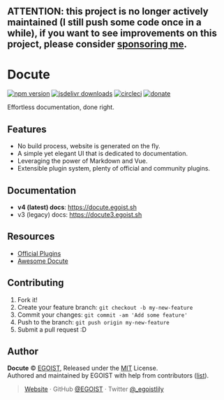 ## ATTENTION: this project is no longer actively maintained (I still push some code once in a while), if you want to see improvements on this project, please consider [sponsoring me](https://github.com/sponsors/egoist).


# Docute

[![npm version](https://badgen.net/npm/v/docute)](https://npm.im/docute) [![jsdelivr downloads](https://data.jsdelivr.com/v1/package/npm/docute/badge?style=rounded)](https://www.jsdelivr.com/package/npm/docute) [![circleci](https://badgen.net/circleci/github/egoist/docute/master)](https://circleci.com/gh/egoist/docute/tree/master)  [![donate](https://badgen.net/badge/support%20me/donate/ff69b4)](https://patreon.com/egoist)

Effortless documentation, done right.

## Features

- No build process, website is generated on the fly.
- A simple yet elegant UI that is dedicated to documentation.
- Leveraging the power of Markdown and Vue.
- Extensible plugin system, plenty of official and community plugins.

## Documentation

- **v4 (latest) docs**: https://docute.egoist.sh
- v3 (legacy) docs: https://docute3.egoist.sh

## Resources

- [Official Plugins](https://github.com/egoist/docute-plugins)
- [Awesome Docute](https://github.com/egoist/awesome-docute)

## Contributing

1. Fork it!
2. Create your feature branch: `git checkout -b my-new-feature`
3. Commit your changes: `git commit -am 'Add some feature'`
4. Push to the branch: `git push origin my-new-feature`
5. Submit a pull request :D

## Author

**Docute** © [EGOIST](https://github.com/egoist), Released under the [MIT](./LICENSE) License.<br>
Authored and maintained by EGOIST with help from contributors ([list](https://github.com/egoist/docute/contributors)).

> [Website](https://egoist.sh) · GitHub [@EGOIST](https://github.com/egoist) · Twitter [@_egoistlily](https://twitter.com/_egoistlily)
